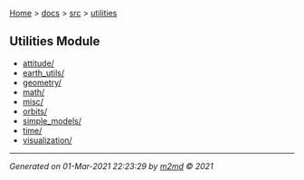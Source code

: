 [Home](../../index.md) > [docs](../../docs_index.md) > [src](../src_index.md) > [utilities](utilities_index.md)  

## Utilities Module

- [attitude/](attitude/attitude_index.md)
- [earth_utils/](earth_utils/earth_utils_index.md)
- [geometry/](geometry/geometry_index.md)
- [math/](math/math_index.md)
- [misc/](misc/misc_index.md)
- [orbits/](orbits/orbits_index.md)
- [simple_models/](simple_models/simple_models_index.md)
- [time/](time/time_index.md)
- [visualization/](visualization/visualization_index.md)

***

*Generated on 01-Mar-2021 22:23:29 by [m2md](https://github.com/crgnam-research/m2md) © 2021*